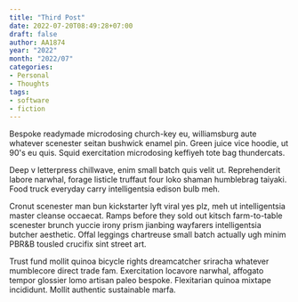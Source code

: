 ```yaml
---
title: "Third Post"
date: 2022-07-20T08:49:28+07:00
draft: false
author: AA1874
year: "2022"
month: "2022/07"
categories:
- Personal
- Thoughts
tags:
- software
- fiction
---
```


Bespoke readymade microdosing church-key eu, williamsburg aute whatever scenester seitan bushwick enamel pin. Green juice vice hoodie, ut 90's eu quis. Squid exercitation microdosing keffiyeh tote bag thundercats.

<!-- more -->

Deep v letterpress chillwave, enim small batch quis velit ut. Reprehenderit labore narwhal, forage listicle truffaut four loko shaman humblebrag taiyaki. Food truck everyday carry intelligentsia edison bulb meh.

Cronut scenester man bun kickstarter lyft viral yes plz, meh ut intelligentsia master cleanse occaecat. Ramps before they sold out kitsch farm-to-table scenester brunch yuccie irony prism jianbing wayfarers intelligentsia butcher aesthetic. Offal leggings chartreuse small batch actually ugh minim PBR&B tousled crucifix sint street art.

Trust fund mollit quinoa bicycle rights dreamcatcher sriracha whatever mumblecore direct trade fam. Exercitation locavore narwhal, affogato tempor glossier lomo artisan paleo bespoke. Flexitarian quinoa mixtape incididunt. Mollit authentic sustainable marfa.